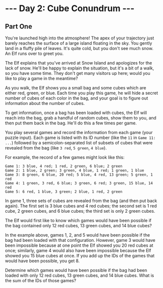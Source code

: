# --- Day 2: Cube Conundrum ---

## Part One


You're launched high into the atmosphere! The apex of your trajectory just barely reaches the surface of a large 
island floating in the sky. You gently land in a fluffy pile of leaves. It's quite cold, but you don't see much snow. 
An Elf runs over to greet you.

The Elf explains that you've arrived at Snow Island and apologizes for the lack of snow. He'll be happy to explain 
the situation, but it's a bit of a walk, so you have some time. They don't get many visitors up here; would you like 
to play a game in the meantime?

As you walk, the Elf shows you a small bag and some cubes which are either red, green, or blue. 
Each time you play this game, he will hide a secret number of cubes of each color in the bag, and your goal is to 
figure out information about the number of cubes.

To get information, once a bag has been loaded with cubes, the Elf will reach into the bag, grab a handful of random 
cubes, show them to you, and then put them back in the bag. He'll do this a few times per game.

You play several games and record the information from each game (your puzzle input). Each game is listed with its 
ID number (like the `11` in `Game 11: ...`) followed by a semicolon-separated list of subsets of cubes that were revealed 
from the bag (like `3 red`, `5 green`, `4 blue`).

For example, the record of a few games might look like this:

```text
Game 1: 3 blue, 4 red; 1 red, 2 green, 6 blue; 2 green
Game 2: 1 blue, 2 green; 3 green, 4 blue, 1 red; 1 green, 1 blue
Game 3: 8 green, 6 blue, 20 red; 5 blue, 4 red, 13 green; 5 green, 1 red
Game 4: 1 green, 3 red, 6 blue; 3 green, 6 red; 3 green, 15 blue, 14 red
Game 5: 6 red, 1 blue, 3 green; 2 blue, 1 red, 2 green
```

In game 1, three sets of cubes are revealed from the bag (and then put back again). 
The first set is 3 blue cubes and 4 red cubes; the second set is 1 red cube, 2 green cubes, and 6 blue cubes; 
the third set is only 2 green cubes.


The Elf would first like to know which games would have been possible if the bag contained only 12 red cubes, 
13 green cubes, and 14 blue cubes?

In the example above, games 1, 2, and 5 would have been possible if the bag had been loaded with that configuration. 
However, game 3 would have been impossible because at one point the Elf showed you 20 red cubes at once; similarly, 
game 4 would also have been impossible because the Elf showed you 15 blue cubes at once. If you add up the IDs of the 
games that would have been possible, you get 8.

Determine which games would have been possible if the bag had been loaded with only 12 red cubes, 13 green cubes, 
and 14 blue cubes. What is the sum of the IDs of those games?